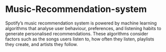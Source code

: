 # Music-Recommendation-system
Spotify’s music recommendation system is powered by machine learning algorithms that analyse user behaviour, preferences, and listening habits to generate personalised recommendations. These algorithms consider factors such as the songs users listen to, how often they listen, playlists they create, and artists they follow.
